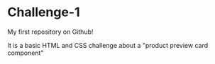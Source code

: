 # Challenge-1
My first repository on Github!

It is a basic HTML and CSS challenge about a "product preview card component"
